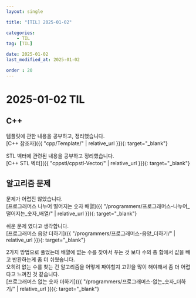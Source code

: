 ```yaml
---
layout: single

title: "[TIL] 2025-01-02"

categories:
    - TIL
tag: [TIL]

date: 2025-01-02
last_modified_at: 2025-01-02

order : 20
---
```


# 2025-01-02 TIL

## C++

템플릿에 관한 내용을 공부하고, 정리했습니다.  
[C++ 참조자]({{ "cpp/Template/" | relative_url }}){: target="_blank"}

STL 벡터에 관련된 내용을 공부하고 정리했습니다.  
[C++ STL 벡터]({{ "cppstl/cppstl-Vector/" | relative_url }}){: target="_blank"}

## 알고리즘 문제

문제가 어렵진 않았습니다.  
[프로그래머스 나누어 떨어지는 숫자 배열]({{ "/programmers/프로그래머스-나누어_떨어지는_숫자_배열/" | relative_url }}){: target="_blank"}

쉬운 문제 였다고 생각합니다.  
[프로그래머스 음양 더하기]({{ "/programmers/프로그래머스-음양_더하기/" | relative_url }}){: target="_blank"}

2가지 방법으로 풀었는데 배열에 없는 수를 찾아서 푸는 것 보다 수의 총 합에서 값을 빼고 반환하는게 좀 더 쉬웠습니다.  
오히려 없는 수를 찾는 건 알고리즘을 어떻게 짜야할지 고민을 많이 해야해서 좀 더 어렵다고 느껴진 것 같습니다.  
[프로그래머스 없는 숫자 더하기]({{ "/programmers/프로그래머스-없는_숫자_더하기/" | relative_url }}){: target="_blank"}
